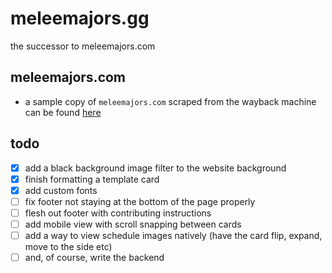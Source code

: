 # meleemajors.gg
the successor to meleemajors.com

## meleemajors.com

- a sample copy of `meleemajors.com` scraped from the wayback machine can be found [here](https://github.com/jtof-dev/meleemajors.gg/tree/meleemajors.com)

## todo

- [x] add a black background image filter to the website background
- [x] finish formatting a template card
- [x] add custom fonts
- [ ] fix footer not staying at the bottom of the page properly
- [ ] flesh out footer with contributing instructions
- [ ] add mobile view with scroll snapping between cards
- [ ] add a way to view schedule images natively (have the card flip, expand,
  move to the side etc)
- [ ] and, of course, write the backend